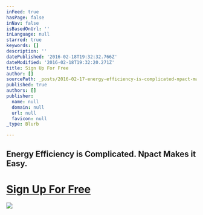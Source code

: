 ```yaml
---
inFeed: true
hasPage: false
inNav: false
isBasedOnUrl: ''
inLanguage: null
starred: true
keywords: []
description: ''
datePublished: '2016-02-18T19:32:32.766Z'
dateModified: '2016-02-18T19:32:20.271Z'
title: Sign Up For Free
author: []
sourcePath: _posts/2016-02-17-energy-efficiency-is-complicated-npact-makes-it-easy.md
published: true
authors: []
publisher:
  name: null
  domain: null
  url: null
  favicon: null
_type: Blurb

---
```

## Energy Efficiency is Complicated. Npact Makes it Easy.

# [Sign Up For Free][0]
![](https://s3-us-west-2.amazonaws.com/the-grid-img/p/80b23161325609c8e3259d58a08fb3e02b8e111f.png)

[0]: null